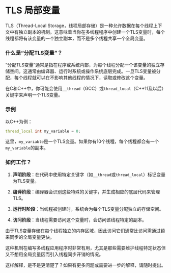 

# TLS 局部变量

TLS（Thread-Local Storage，线程局部存储）是一种允许数据在每个线程上下文中有独立副本的机制。这意味着当你在多线程程序中创建一个TLS变量时，每个线程都将有该变量的一个独立副本，而不是多个线程共享一个全局变量。

### 什么是“分配TLS变量”？

“分配TLS变量”通常是指在程序或系统内部，为每个线程分配一个该变量的独立存储空间。这通常由编译器、运行时系统或操作系统底层完成。一旦TLS变量被分配，每个线程就可以在不影响其他线程的情况下，读取或修改这个变量。

在C和C++中，你可能会使用`__thread`（GCC）或`thread_local`（C++11及以后）关键字来声明一个TLS变量。

### 示例

以C++为例：

```cpp
thread_local int my_variable = 0;
```

这里，`my_variable`是一个TLS变量。如果你有10个线程，每个线程都会有一个`my_variable`的副本。

### 如何工作？

1. **声明阶段**：在代码中使用特定关键字（如`__thread`或`thread_local`）标记变量为TLS变量。
  
2. **编译阶段**：编译器会识别这些特殊的关键字，并生成相应的底层代码来管理TLS。

3. **运行时阶段**：当线程被创建时，系统会为每个TLS变量分配独立的存储空间。

4. **访问阶段**：当线程需要访问这个变量时，会访问该线程特定的副本。

由于TLS变量存储在每个线程独立的内存区域，因此访问它们通常比访问需通过锁来同步的全局变量更快。

这种机制在编写多线程应用程序时非常有用，尤其是那些需要维护线程特定状态但又不想用全局变量因而引入线程同步开销的情况。

这样解释，是不是更清楚了？如果有更多问题或需要进一步的解释，请随时提出。

# 
